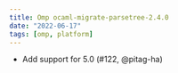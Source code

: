 ```yaml
---
title: Omp ocaml-migrate-parsetree-2.4.0
date: "2022-06-17"
tags: [omp, platform]
---
```


- Add support for 5.0 (#122, @pitag-ha)
